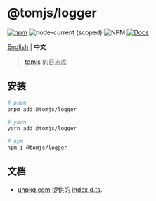 # @tomjs/logger

[![npm](https://img.shields.io/npm/v/@tomjs/logger)](https://www.npmjs.com/package/@tomjs/logger) ![node-current (scoped)](https://img.shields.io/node/v/@tomjs/logger) ![NPM](https://img.shields.io/npm/l/@tomjs/logger) [![Docs](https://img.shields.io/badge/API-unpkg-orange)](https://www.unpkg.com/browse/@tomjs/logger/dist/index.d.ts)

[English](./README.md) | **中文**

> [tomjs](https://github.com/tomjs) 的日志库

## 安装

```bash
# pnpm
pnpm add @tomjs/logger

# yarn
yarn add @tomjs/logger

# npm
npm i @tomjs/logger
```

## 文档

- [unpkg.com](https://www.unpkg.com/) 提供的 [index.d.ts](https://www.unpkg.com/browse/@tomjs/logger/dist/index.d.ts).
